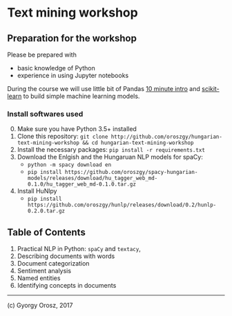 # Text mining workshop

## Preparation for the workshop

Please be prepared with

* basic knowledge of Python
* experience in using Jupyter notebooks

During the course we will use little bit of Pandas [10 minute intro](https://pandas.pydata.org/pandas-docs/stable/10min.html) and [scikit-learn](http://scikit-learn.org/stable/) to build simple machine learning models. 

### Install softwares used

0. Make sure you have Python 3.5+ installed
1. Clone this repository: `git clone http://github.com/oroszgy/hungarian-text-mining-workshop && cd hungarian-text-mining-workshop`
2. Install the necessary packages: `pip install -r requirements.txt`
3. Download the Enlgish and the Hungaruan NLP models for spaCy: 
    * `python -m spacy download en`
    * `pip install https://github.com/oroszgy/spacy-hungarian-models/releases/download/hu_tagger_web_md-0.1.0/hu_tagger_web_md-0.1.0.tar.gz`
4. Install HuNlpy
    * `pip install https://github.com/oroszgy/hunlp/releases/download/0.2/hunlp-0.2.0.tar.gz`
    
## Table of Contents

1. Practical NLP in Python: `spaCy` and `textacy`, 
2. Describing documents with words
2. Document categorization
3. Sentiment analysis
5. Named entities
6. Identifying concepts in documents

---

(c) Gyorgy Orosz, 2017
    
   
